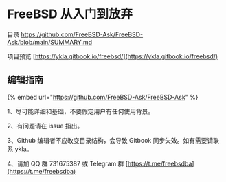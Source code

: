 # FreeBSD 从入门到放弃

目录 https://github.com/FreeBSD-Ask/FreeBSD-Ask/blob/main/SUMMARY.md

项目预览 [https://ykla.gitbook.io/freebsd/](https://ykla.gitbook.io/freebsd/)

## 编辑指南

{% embed url="https://github.com/FreeBSD-Ask/FreeBSD-Ask" %}

1、尽可能详细和基础，不要假定用户有任何使用背景。

2、有问题请在 issue 指出。

3、Github 编辑者不应改变目录结构，会导致 Gitbook 同步失效。如有需要请联系 ykla。

4、请加 QQ 群 731675387 或 Telegram 群 [https://t.me/freebsdba](https://t.me/freebsdba)
